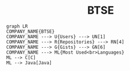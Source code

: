 <h1 align="center">BTSE</h1>

```mermaid
graph LR
COMPANY_NAME{BTSE}
COMPANY_NAME ---> U{Users} ---> UN[1]
COMPANY_NAME ---> R{Repositories} ---> RN[4]
COMPANY_NAME ---> G{Gists} ---> GN[6]
COMPANY_NAME ---> ML{Most Used<br>Languages}
ML --> C[C]
ML --> Java[Java]
```
